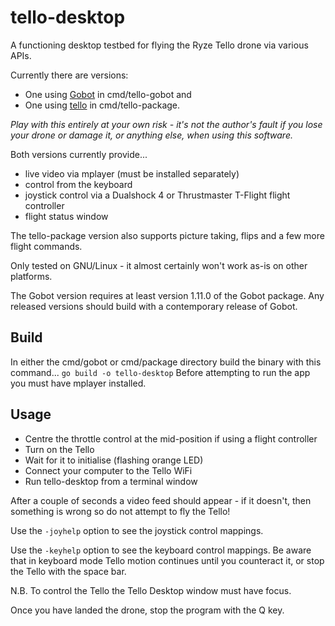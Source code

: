 # tello-desktop
A functioning desktop testbed for flying the Ryze Tello drone via various APIs.

Currently there are versions:
* One using [Gobot](https://github.com/hybridgroup/gobot) in cmd/tello-gobot and 
* One using [tello](https://github.com/SMerrony/tello) in cmd/tello-package.

_Play with this entirely at your own risk - it's not the author's fault if you lose your drone
or damage it, or anything else, when using this software._

Both versions currently provide... 
* live video via mplayer (must be installed separately)
* control from the keyboard
* joystick control via a Dualshock 4 or Thrustmaster T-Flight flight controller
* flight status window

The tello-package version also supports picture taking, flips and a few more flight commands.

Only tested on GNU/Linux - it almost certainly won't work as-is on other platforms.

The Gobot version requires at least version 1.11.0 of the Gobot package.
Any released versions should build with a contemporary release of Gobot.

## Build
In either the cmd/gobot or cmd/package directory build the binary with this command...
``go build -o tello-desktop``
Before attempting to run the app you must have mplayer installed.

## Usage
* Centre the throttle control at the mid-position if using a flight controller
* Turn on the Tello
* Wait for it to initialise (flashing orange LED)
* Connect your computer to the Tello WiFi
* Run tello-desktop from a terminal window

After a couple of seconds a video feed should appear - if it doesn't, then something is wrong so do not attempt to fly the Tello!

Use the `-joyhelp` option to see the joystick control mappings.

Use the `-keyhelp` option to see the keyboard control mappings.  Be aware that in keyboard mode Tello motion continues until you
counteract it, or stop the Tello with the space bar.

N.B. To control the Tello the Tello Desktop window must have focus.

Once you have landed the drone, stop the program with the Q key.
